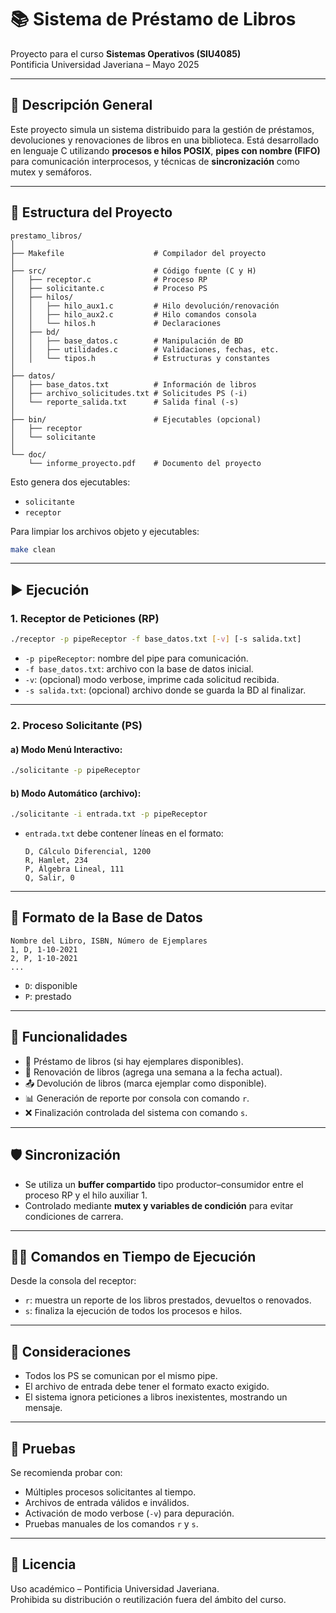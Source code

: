 # 📚 Sistema de Préstamo de Libros

Proyecto para el curso **Sistemas Operativos (SIU4085)**  
Pontificia Universidad Javeriana – Mayo 2025  
 

---

## 📝 Descripción General

Este proyecto simula un sistema distribuido para la gestión de préstamos, devoluciones y renovaciones de libros en una biblioteca. Está desarrollado en lenguaje C utilizando **procesos e hilos POSIX**, **pipes con nombre (FIFO)** para comunicación interprocesos, y técnicas de **sincronización** como mutex y semáforos.

---

## 🧱 Estructura del Proyecto

```
prestamo_libros/
│
├── Makefile                    # Compilador del proyecto
│
├── src/                        # Código fuente (C y H)
│   ├── receptor.c              # Proceso RP
│   ├── solicitante.c           # Proceso PS
│   ├── hilos/
│   │   ├── hilo_aux1.c         # Hilo devolución/renovación
│   │   ├── hilo_aux2.c         # Hilo comandos consola
│   │   └── hilos.h             # Declaraciones
│   ├── bd/
│   │   ├── base_datos.c        # Manipulación de BD
│   │   ├── utilidades.c        # Validaciones, fechas, etc.
│   │   └── tipos.h             # Estructuras y constantes
│
├── datos/
│   ├── base_datos.txt          # Información de libros
│   ├── archivo_solicitudes.txt # Solicitudes PS (-i)
│   └── reporte_salida.txt      # Salida final (-s)
│
├── bin/                        # Ejecutables (opcional)
│   ├── receptor
│   └── solicitante
│
└── doc/
    └── informe_proyecto.pdf    # Documento del proyecto

```

Esto genera dos ejecutables:

- `solicitante`
- `receptor`

Para limpiar los archivos objeto y ejecutables:

```bash
make clean
```

---

## ▶️ Ejecución

### 1. Receptor de Peticiones (RP)

```bash
./receptor -p pipeReceptor -f base_datos.txt [-v] [-s salida.txt]
```

- `-p pipeReceptor`: nombre del pipe para comunicación.
- `-f base_datos.txt`: archivo con la base de datos inicial.
- `-v`: (opcional) modo verbose, imprime cada solicitud recibida.
- `-s salida.txt`: (opcional) archivo donde se guarda la BD al finalizar.

---

### 2. Proceso Solicitante (PS)

#### a) Modo Menú Interactivo:

```bash
./solicitante -p pipeReceptor
```

#### b) Modo Automático (archivo):

```bash
./solicitante -i entrada.txt -p pipeReceptor
```

- `entrada.txt` debe contener líneas en el formato:
  ```
  D, Cálculo Diferencial, 1200
  R, Hamlet, 234
  P, Álgebra Lineal, 111
  Q, Salir, 0
  ```

---

## 📂 Formato de la Base de Datos

```
Nombre del Libro, ISBN, Número de Ejemplares
1, D, 1-10-2021
2, P, 1-10-2021
...
```

- `D`: disponible  
- `P`: prestado

---

## 🔄 Funcionalidades

- 📘 Préstamo de libros (si hay ejemplares disponibles).
- 🔁 Renovación de libros (agrega una semana a la fecha actual).
- 📤 Devolución de libros (marca ejemplar como disponible).
- 📊 Generación de reporte por consola con comando `r`.
- ❌ Finalización controlada del sistema con comando `s`.

---

## 🛡️ Sincronización

- Se utiliza un **buffer compartido** tipo productor–consumidor entre el proceso RP y el hilo auxiliar 1.
- Controlado mediante **mutex y variables de condición** para evitar condiciones de carrera.

---

## 👨‍💻 Comandos en Tiempo de Ejecución

Desde la consola del receptor:

- `r`: muestra un reporte de los libros prestados, devueltos o renovados.
- `s`: finaliza la ejecución de todos los procesos e hilos.

---

## 📌 Consideraciones

- Todos los PS se comunican por el mismo pipe.
- El archivo de entrada debe tener el formato exacto exigido.
- El sistema ignora peticiones a libros inexistentes, mostrando un mensaje.

---

## 🧪 Pruebas

Se recomienda probar con:

- Múltiples procesos solicitantes al tiempo.
- Archivos de entrada válidos e inválidos.
- Activación de modo verbose (`-v`) para depuración.
- Pruebas manuales de los comandos `r` y `s`.

---

## 📄 Licencia

Uso académico – Pontificia Universidad Javeriana.  
Prohibida su distribución o reutilización fuera del ámbito del curso.
